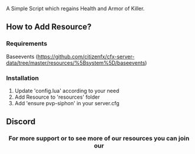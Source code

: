 A Simple Script which regains Health and Armor of Killer.

## How to Add Resource?

###  Requirements
Baseevents (https://github.com/citizenfx/cfx-server-data/tree/master/resources/%5Bsystem%5D/baseevents)

### Installation

1. Update 'config.lua' according to your need
2. Add Resource to 'resources' folder
3. Add 'ensure pvp-siphon' in your server.cfg

## Discord
<h3 align='center'>For more support or to see more of our resources you can join our <a href='https://discord.gg/h78wJpSE6m%27%3Ediscord</a></h3>

